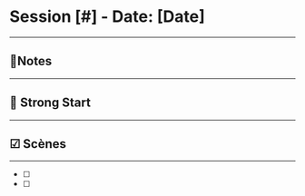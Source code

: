 # Session [#] - Date:  [Date]
______

##  📝Notes
______



## 🎯 Strong Start
______



## ☑ Scènes
______

- [ ]
- [ ]
